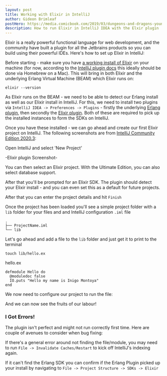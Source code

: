```yaml
---
layout: post
title: Working with Elixir in IntelliJ
author: Gideon Brimleaf
postHero: https://media.comicbook.com/2019/03/dungeons-and-dragons-young-adventurers-guides-top-1160838.jpeg
description: How to run Elixir in IntelliJ IDEA with the Elxir plugin
---
```


Elixir is a really powerful functional language for web development, and the community have built a plugin for all the Jetbrains products so you can build using their powerful IDEs. Here's how to set up Elixir in IntelliJ:

Before starting - make sure you have [a working install of Elixir](https://elixir-lang.org/install.html) on your machine (for now, according to the [IntelliJ plugin docs](https://github.com/KronicDeth/intellij-elixir) this ideally should be done via Homebrew on a Mac). This will bring in both Elixir and the underlying Erlang Virtual Machine (BEAM) which Elixir runs on:

```
elixir --version
```

As Elixir runs on the BEAM - we need to be able to detect our Erlang install as well as our Elixir install in IntelliJ.  For this, we need to install two plugins via `IntelliJ IDEA -> Preferences -> Plugins` - firstly the underlying [Erlang plugin](https://plugins.jetbrains.com/plugin/7083-erlang), then secondly the [Elixir plugin](https://plugins.jetbrains.com/plugin/7522-elixir).  Both of these are required to pick up the installed instances to form the SDKs on IntelliJ.

Once you have these installed - we can go ahead and create our first Elixir project on IntelliJ.  The following screenshots are from [IntelliJ Community Edition 2020.3](https://www.jetbrains.com/idea/download/#section=mac):

Open IntelliJ and select 'New Project'

-Elixir plugin Screenshot-

You can then select an Elixir project.  With the Ultimate Edition, you can also select database support. 

After that you'll be prompted for an Elixir SDK. The plugin should detect your Elixir install - and you can even set this as a default for future projects.

After that you can enter the project details and hit `Finish`

Once the project has been loaded you'll see a simple project folder with a `lib` folder for your files and and IntelliJ configuration `.iml` file

```
.
├── ProjectName.iml
└── lib

```

Let's go ahead and add a file to the `lib` folder and just get it to print to the terminal

```
touch lib/hello.ex
```

hello.ex
```
defmodule Hello do
  @moduledoc false
  IO.puts "Hello my name is Inigo Montoya"
end
```

We now need to configure our project to run the file:

And we can now see the fruits of our labour!

### I Got Errors!

The plugin isn't perfect and might not run correctly first time.  Here are couple of avenues to consider when bug fixing:

If there's a general error around not finding the file/module, you may need to run `File -> Invalidate Caches/Restart` to kick off IntelliJ's indexing again.

If it can't find the Erlang SDK you can confirm if the Erlang Plugin picked up your install by navigating to `File -> Project Structure -> SDKs -> Elixir`